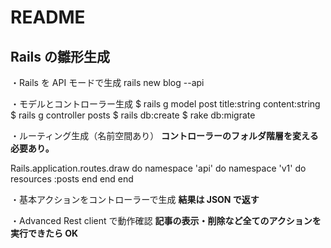 # README

## Rails の雛形生成

・Rails を API モードで生成
rails new blog --api

・モデルとコントローラー生成
$ rails g model post title:string content:string
$ rails g controller posts
$ rails db:create
$ rake db:migrate

・ルーティング生成（名前空間あり）
**コントローラーのフォルダ階層を変える必要あり。**

Rails.application.routes.draw do
namespace 'api' do
namespace 'v1' do
resources :posts
end
end
end

・基本アクションをコントローラーで生成
**結果は JSON で返す**

・Advanced Rest client で動作確認
**記事の表示・削除など全てのアクションを実行できたら OK**
